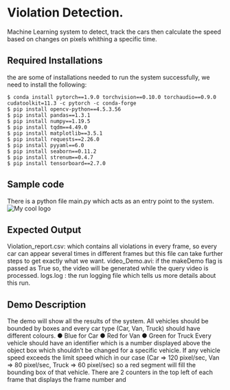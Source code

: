 # Violation Detection.

Machine Learning system to detect, track the cars then calculate the speed based on changes on pixels whithing a specific time.

## Required Installations

the are some of installations needed to run the system successfully, we need to install the following:

```
$ conda install pytorch==1.9.0 torchvision==0.10.0 torchaudio==0.9.0 cudatoolkit=11.3 -c pytorch -c conda-forge
$ pip install opencv-python==4.5.3.56
$ pip install pandas==1.3.1
$ pip install numpy==1.19.5
$ pip install tqdm==4.49.0
$ pip install matplotlib==3.5.1
$ pip install requests==2.26.0
$ pip install pyyaml==6.0
$ pip install seaborn==0.11.2
$ pip install strenum==0.4.7
$ pip install tensorboard==2.7.0
```

## Sample code
There is a python file main.py which acts as an entry point to the system.
<img src="Screenshot from 2022-02-06 05-58-03.png" alt="My cool logo"/>

## Expected Output

Violation_report.csv: which contains all violations in every frame, so every car can
appear several times in different frames but this file can take further steps to get
exactly what we want.
video_Demo.avi: if the makeDemo flag is passed as True so, the video will be
generated while the query video is processed.
logs.log : the run logging file which tells us more details about this run.

## Demo Description
The demo will show all the results of the system. All vehicles should be bounded by boxes
and every car type (Car, Van, Truck) should have different colours.
● Blue for Car
● Red for Van
● Green for Truck
Every vehicle should have an identifier which is a number displayed above the object box
which shouldn’t be changed for a specific vehicle.
If any vehicle speed exceeds the limit speed which in our case (Car => 120 pixel/sec, Van
=> 80 pixel/sec, Truck => 60 pixel/sec) so a red segment will fill the bounding box of that
vehicle.
There are 2 counters in the top left of each frame that displays the frame number and
